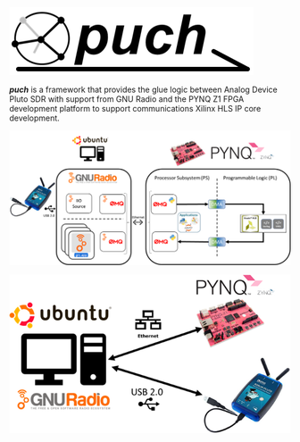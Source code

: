 ![puch-logo](./doc/puch-logo.png)



***puch*** is a framework that provides the glue logic between Analog Device Pluto SDR with support from GNU Radio and the PYNQ Z1 FPGA development platform to support communications Xilinx HLS IP core development.



![puch-detailed-diagram](./doc/puch-detailed-level-diagram.png)







![puch-high-level-diagram](./doc/puch-high-level-diagram.png)

